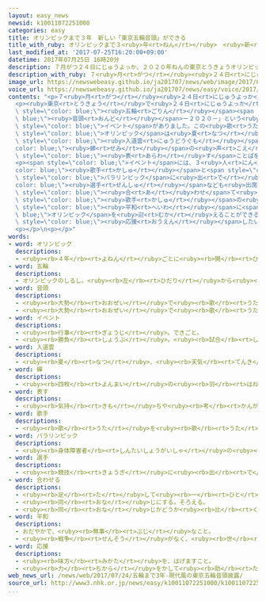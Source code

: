 ```yaml
---
layout: easy_news
newsid: k10011072251000
categories: easy
title: オリンピックまで３年　新しい「東京五輪音頭」ができる
title_with_ruby: オリンピックまで３<ruby>年<rt>ねん</rt></ruby>　<ruby>新<rt>あたら</rt></ruby>しい「<ruby>東京五輪音頭<rt>とうきょうごりんおんど</rt></ruby>」ができる
last_modified_at: '2017-07-25T16:20:00+09:00'
datetime: 2017年07月25日 16時20分
description: ７月がつ２４日にじゅうよっか、２０２０年ねんの東京とうきょうオリンピックが始はじまるまで、あと３年ねんになりました。
description_with_ruby: ７<ruby>月<rt>がつ</rt></ruby><ruby>２４日<rt>にじゅうよっか</rt></ruby>、２０２０<ruby>年<rt>ねん</rt></ruby>の<ruby>東京<rt>とうきょう</rt></ruby>オリンピックが<ruby>始<rt>はじ</rt></ruby>まるまで、あと３<ruby>年<rt>ねん</rt></ruby>になりました。
image_url: https://newswebeasy.github.io/ja201707/news/web/image/2017/07/25/k10011072251000.jpg
voice_url: https://newswebeasy.github.io/ja201707/news/easy/voice/2017/07/25/k10011072251000.mp3
contents: "<p>７<ruby>月<rt>がつ</rt></ruby><ruby>２４日<rt>にじゅうよっか</rt></ruby>、２０２０<ruby>年<rt>ねん</rt></ruby>の<ruby>東京<rt>とうきょう</rt></ruby>オリンピックが<ruby>始<rt>はじ</rt></ruby>まるまで、あと３<ruby>年<rt>ねん</rt></ruby>になりました。</p>\n\
  <p><ruby>東京<rt>とうきょう</rt></ruby>で<ruby>２４日<rt>にじゅうよっか</rt></ruby>、「<ruby>東京<rt>とうきょう</rt></ruby><span\
  \ style=\"color: blue;\"><ruby>五輪<rt>ごりん</rt></ruby></span><span style=\"color:\
  \ blue;\"><ruby>音頭<rt>おんど</rt></ruby></span>ー２０２０－」という<ruby>歌<rt>うた</rt></ruby>と<ruby>踊<rt>おど</rt></ruby>りを<ruby>紹介<rt>しょうかい</rt></ruby>する<span\
  \ style=\"color: blue;\">イベント</span>がありました。この<ruby>歌<rt>うた</rt></ruby>は、１９６４<ruby>年<rt>ねん</rt></ruby>の<ruby>東京<rt>とうきょう</rt></ruby>オリンピックのときに<ruby>作<rt>つく</rt></ruby>った「<ruby>東京五輪音頭<rt>とうきょうごりんおんど</rt></ruby>」を<ruby>少<rt>すこ</rt></ruby>し<ruby>変<rt>か</rt></ruby>えて<ruby>新<rt>あたら</rt></ruby>しくしました。２０２０<ruby>年<rt>ねん</rt></ruby>の<span\
  \ style=\"color: blue;\">オリンピック</span>は<ruby>夏<rt>なつ</rt></ruby>に<ruby>行<rt>おこな</rt></ruby>うので、「<span\
  \ style=\"color: blue;\"><ruby>入道雲<rt>にゅうどうぐも</rt></ruby></span>」や「<span style=\"\
  color: blue;\"><ruby>蝉<rt>せみ</rt></ruby></span>の<ruby>声<rt>こえ</rt></ruby>」など<ruby>夏<rt>なつ</rt></ruby>を<span\
  \ style=\"color: blue;\"><ruby>表<rt>あらわ</rt></ruby>す</span>ことばを<ruby>使<rt>つか</rt></ruby>っています。</p>\n\
  <p><span style=\"color: blue;\">イベント</span>には、３<ruby>人<rt>にん</rt></ruby>の<span style=\"\
  color: blue;\"><ruby>歌手<rt>かしゅ</rt></ruby></span>と<span style=\"color: blue;\">オリンピック</span>や<span\
  \ style=\"color: blue;\">パラリンピック</span>に<ruby>出<rt>で</rt></ruby>た<span style=\"\
  color: blue;\"><ruby>選手<rt>せんしゅ</rt></ruby></span>なども<ruby>出席<rt>しゅっせき</rt></ruby>して、<ruby>歌<rt>うた</rt></ruby>に<span\
  \ style=\"color: blue;\"><ruby>合<rt>あ</rt></ruby>わせ</span>て<ruby>一緒<rt>いっしょ</rt></ruby>に<ruby>踊<rt>おど</rt></ruby>りました。<span\
  \ style=\"color: blue;\"><ruby>歌手<rt>かしゅ</rt></ruby></span>の<ruby>石川<rt>いしかわ</rt></ruby>さゆりさんは「<ruby>元気<rt>げんき</rt></ruby>で、<ruby>明<rt>あか</rt></ruby>るく<span\
  \ style=\"color: blue;\"><ruby>平和<rt>へいわ</rt></ruby></span>に<span style=\"color:\
  \ blue;\">オリンピック</span>を<ruby>迎<rt>むか</rt></ruby>えることができるように、<ruby>歌<rt>うた</rt></ruby>で<span\
  \ style=\"color: blue;\"><ruby>応援<rt>おうえん</rt></ruby></span>したいと<ruby>思<rt>おも</rt></ruby>います」と<ruby>話<rt>はな</rt></ruby>していました。</p>\n\
  <p></p>\n<p></p>"
words:
- word: オリンピック
  descriptions:
  - <ruby><rb>４年</rb><rt>よねん</rt></ruby>ごとに<ruby><rb>開</rb><rt>ひら</rt></ruby>かれ、<ruby><rb>世界</rb><rt>せかい</rt></ruby>じゅうの<ruby><rb>国々</rb><rt>くにぐに</rt></ruby>から<ruby><rb>選手</rb><rt>せんしゅ</rt></ruby>が<ruby><rb>参加</rb><rt>さんか</rt></ruby>する<ruby><rb>競技大会</rb><rt>きょうぎたいかい</rt></ruby>。<ruby><rb>古代</rb><rt>こだい</rt></ruby>ギリシャのオリンピアで<ruby><rb>開</rb><rt>ひら</rt></ruby>かれた<ruby><rb>古代</rb><rt>こだい</rt></ruby>オリンピックにならって、フランスのクーベルタンの<ruby><rb>力</rb><rt>ちから</rt></ruby>で、１８９６<ruby><rb>年</rb><rt>ねん</rt></ruby>にギリシャのアテネで<ruby><rb>開</rb><rt>ひら</rt></ruby>かれたのが、<ruby><rb>近代</rb><rt>きんだい</rt></ruby>オリンピックの<ruby><rb>始</rb><rt>はじ</rt></ruby>まり。<ruby><rb>五輪</rb><rt>ごりん</rt></ruby>。
- word: 五輪
  descriptions:
  - オリンピックのしるし。<ruby><rb>左</rb><rt>ひだり</rt></ruby>から<ruby><rb>青</rb><rt>あお</rt></ruby>・<ruby><rb>黄</rb><rt>き</rt></ruby>・<ruby><rb>黒</rb><rt>くろ</rt></ruby>・<ruby><rb>緑</rb><rt>みどり</rt></ruby>・<ruby><rb>赤</rb><rt>あか</rt></ruby>の<ruby><rb>順</rb><rt>じゅん</rt></ruby>に、<ruby><rb>五</rb><rt>いつ</rt></ruby>つの<ruby><rb>輪</rb><rt>わ</rt></ruby>で<ruby><rb>五大陸</rb><rt>ごたいりく</rt></ruby>を<ruby><rb>表</rb><rt>あらわ</rt></ruby>したマーク。また、オリンピックのこと。
- word: 音頭
  descriptions:
  - <ruby><rb>大勢</rb><rt>おおぜい</rt></ruby>で<ruby><rb>歌</rb><rt>うた</rt></ruby>うとき、<ruby><rb>一人</rb><rt>ひとり</rt></ruby>が<ruby><rb>先</rb><rt>さき</rt></ruby>に<ruby><rb>歌</rb><rt>うた</rt></ruby>い<ruby><rb>始</rb><rt>はじ</rt></ruby>めて<ruby><rb>調子</rb><rt>ちょうし</rt></ruby>を<ruby><rb>取</rb><rt>と</rt></ruby>ること。
  - <ruby><rb>大勢</rb><rt>おおぜい</rt></ruby>で<ruby><rb>歌</rb><rt>うた</rt></ruby>ったりおどったりするための<ruby><rb>歌</rb><rt>うた</rt></ruby>やおどり。
- word: イベント
  descriptions:
  - <ruby><rb>行事</rb><rt>ぎょうじ</rt></ruby>。できごと。
  - <ruby><rb>勝負</rb><rt>しょうぶ</rt></ruby>。<ruby><rb>試合</rb><rt>しあい</rt></ruby>。
- word: 入道雲
  descriptions:
  - <ruby><rb>夏</rb><rt>なつ</rt></ruby>、<ruby><rb>天気</rb><rt>てんき</rt></ruby>のよい<ruby><rb>日</rb><rt>ひ</rt></ruby>に、もくもくと<ruby><rb>空</rb><rt>そら</rt></ruby>に<ruby><rb>広</rb><rt>ひろ</rt></ruby>がる<ruby><rb>雲</rb><rt>くも</rt></ruby>。<ruby><rb>積乱雲</rb><rt>せきらんうん</rt></ruby>。かみなり<ruby><rb>雲</rb><rt>ぐも</rt></ruby>。
- word: 蟬
  descriptions:
  - <ruby><rb>四枚</rb><rt>よんまい</rt></ruby>の<ruby><rb>羽</rb><rt>はね</rt></ruby>を<ruby><rb>持</rb><rt>も</rt></ruby>ち、<ruby><rb>夏</rb><rt>なつ</rt></ruby>に<ruby><rb>木</rb><rt>き</rt></ruby>に<ruby><rb>止</rb><rt>と</rt></ruby>まって、<ruby><rb>雄</rb><rt>おす</rt></ruby>は<ruby><rb>高</rb><rt>たか</rt></ruby>い<ruby><rb>声</rb><rt>こえ</rt></ruby>で<ruby><rb>鳴</rb><rt>な</rt></ruby>く<ruby><rb>昆虫</rb><rt>こんちゅう</rt></ruby>。<ruby><rb>幼虫</rb><rt>ようちゅう</rt></ruby>は、<ruby><rb>土</rb><rt>つち</rt></ruby>の<ruby><rb>中</rb><rt>なか</rt></ruby>で<ruby><rb>何年</rb><rt>なんねん</rt></ruby>も<ruby><rb>過</rb><rt>す</rt></ruby>ごす。
- word: 表す
  descriptions:
  - <ruby><rb>気持</rb><rt>きも</rt></ruby>ちや<ruby><rb>考</rb><rt>かんが</rt></ruby>えなどを、ことばや<ruby><rb>表情</rb><rt>ひょうじょう</rt></ruby>に<ruby><rb>出</rb><rt>だ</rt></ruby>したり、<ruby><rb>絵</rb><rt>え</rt></ruby>や<ruby><rb>音楽</rb><rt>おんがく</rt></ruby>などにしたりする。
- word: 歌手
  descriptions:
  - <ruby><rb>歌</rb><rt>うた</rt></ruby>を<ruby><rb>歌</rb><rt>うた</rt></ruby>うことを<ruby><rb>仕事</rb><rt>しごと</rt></ruby>にしている<ruby><rb>人</rb><rt>ひと</rt></ruby>。
- word: パラリンピック
  descriptions:
  - <ruby><rb>身体障害者</rb><rt>しんたいしょうがいしゃ</rt></ruby>の<ruby><rb>国際</rb><rt>こくさい</rt></ruby>スポーツ<ruby><rb>大会</rb><rt>たいかい</rt></ruby>。<ruby><rb>四年</rb><rt>よねん</rt></ruby>に<ruby><rb>一度</rb><rt>いちど</rt></ruby>、オリンピック<ruby><rb>開催地</rb><rt>かいさいち</rt></ruby>で<ruby><rb>行</rb><rt>おこな</rt></ruby>われる。
- word: 選手
  descriptions:
  - <ruby><rb>競技</rb><rt>きょうぎ</rt></ruby>に<ruby><rb>出</rb><rt>で</rt></ruby>るために<ruby><rb>選</rb><rt>えら</rt></ruby>ばれた<ruby><rb>人</rb><rt>ひと</rt></ruby>。
- word: 合わせる
  descriptions:
  - <ruby><rb>足</rb><rt>た</rt></ruby>して<ruby><rb>一</rb><rt>ひと</rt></ruby>つにする。いっしょにする。
  - <ruby><rb>同</rb><rt>おな</rt></ruby>じにする。そろえる。
  - <ruby><rb>同</rb><rt>おな</rt></ruby>じかどうか<ruby><rb>比</rb><rt>くら</rt></ruby>べる。
- word: 平和
  descriptions:
  - おだやかで、<ruby><rb>無事</rb><rt>ぶじ</rt></ruby>なこと。
  - <ruby><rb>戦争</rb><rt>せんそう</rt></ruby>がなく、<ruby><rb>世</rb><rt>よ</rt></ruby>の<ruby><rb>中</rb><rt>なか</rt></ruby>が<ruby><rb>無事</rb><rt>ぶじ</rt></ruby>に<ruby><rb>治</rb><rt>おさ</rt></ruby>まっていること。
- word: 応援
  descriptions:
  - <ruby><rb>味方</rb><rt>みかた</rt></ruby>を、はげますこと。
  - <ruby><rb>力</rb><rt>ちから</rt></ruby>をかして<ruby><rb>助</rb><rt>たす</rt></ruby>けること。
web_news_url: /news/web/2017/07/24/五輪まで3年-現代風の東京五輪音頭披露/
source_url: http://www3.nhk.or.jp/news/easy/k10011072251000/k10011072251000.html
...
```

